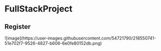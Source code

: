 # FullStackProject

<h2> Register</h2>
![image](https://user-images.githubusercontent.com/54721790/218550741-51e702f7-9526-4827-b606-6e0fe80152db.png)
